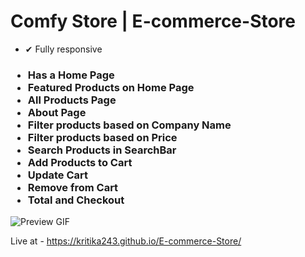 # Comfy Store | E-commerce-Store

* ✔ Fully responsive

<h3><ul>
<li>Has a Home Page</li>
<li>Featured Products on Home Page</li>
<li>All Products Page</li>
<li>About Page</li>
<li>Filter products based on Company Name</li>
<li>Filter products based on Price</li>
<li>Search Products in SearchBar</li>
<li>Add Products to Cart</li>
<li>Update Cart</li>
<li>Remove from Cart</li>
<li>Total and Checkout</li>
</ul></h3>



![Preview GIF](https://github.com/kritika243/E-commerce-Store/blob/main/Demo/demo.gif)


Live at - https://kritika243.github.io/E-commerce-Store/
